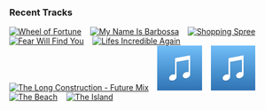 ### Recent Tracks
[<img src='https://lastfm.freetls.fastly.net/i/u/300x300/f65175bf7c3841c8a5f5ded5e59ef006.png' width='16%' height='16%' alt='Wheel of Fortune'>](https://www.last.fm/music/hans%2bzimmer/_/wheel%2bof%2bfortune)&nbsp;&nbsp;&nbsp;&nbsp;[<img src='https://lastfm.freetls.fastly.net/i/u/300x300/ba94ae4bc6e39beb6b517762e18d63de.png' width='16%' height='16%' alt='My Name Is Barbossa'>](https://www.last.fm/music/geoff%2bzanelli/_/my%2bname%2bis%2bbarbossa)&nbsp;&nbsp;&nbsp;&nbsp;[<img src='https://lastfm.freetls.fastly.net/i/u/300x300/b3067eba55afb3b4f7b7fc0335abe616.png' width='16%' height='16%' alt='Shopping Spree'>](https://www.last.fm/music/michael%2babels/_/shopping%2bspree)&nbsp;&nbsp;&nbsp;&nbsp;[<img src='https://lastfm.freetls.fastly.net/i/u/300x300/43d7543c1c384bbeb3d762f4b9559583.png' width='16%' height='16%' alt='Fear Will Find You'>](https://www.last.fm/music/hans%2bzimmer/_/fear%2bwill%2bfind%2byou)&nbsp;&nbsp;&nbsp;&nbsp;[<img src='https://lastfm.freetls.fastly.net/i/u/300x300/cc0b5e364a0f42d6835e2154a94cf36b.png' width='16%' height='16%' alt='Lifes Incredible Again'>](https://www.last.fm/music/michael%2bgiacchino/_/life%2527s%2bincredible%2bagain)&nbsp;&nbsp;&nbsp;&nbsp;<br>[<img src='https://lastfm.freetls.fastly.net/i/u/300x300/c3eee0fbaa9748fec8dded45340f3ff1.png' width='16%' height='16%' alt='The Long Construction - Future Mix'>](https://www.last.fm/music/chris%2btilton/_/the%2blong%2bconstruction%2b-%2bfuture%2bmix)&nbsp;&nbsp;&nbsp;&nbsp;[<img src='https://github.com/atfinke/atfinke/blob/master/placeholder.jpeg?raw=true' width='16%' height='16%' alt='Married Life (From "Up")'>](https://www.last.fm/music/mark%2bnortham/_/married%2blife%2b%2528from%2b%2522up%2522%2529)&nbsp;&nbsp;&nbsp;&nbsp;[<img src='https://github.com/atfinke/atfinke/blob/master/placeholder.jpeg?raw=true' width='16%' height='16%' alt='SimCity Theme'>](https://www.last.fm/music/chris%2btilton/_/simcity%2btheme)&nbsp;&nbsp;&nbsp;&nbsp;[<img src='https://lastfm.freetls.fastly.net/i/u/300x300/fc6181ffede72d02b498446f254f4899.png' width='16%' height='16%' alt='The Beach'>](https://www.last.fm/music/alexandre%2bdesplat/_/the%2bbeach)&nbsp;&nbsp;&nbsp;&nbsp;[<img src='https://lastfm.freetls.fastly.net/i/u/300x300/a350ea2fe091a2301dc5d87d356af675.png' width='16%' height='16%' alt='The Island'>](https://www.last.fm/music/henry%2bjackman/_/the%2bisland)&nbsp;&nbsp;&nbsp;&nbsp;<br>